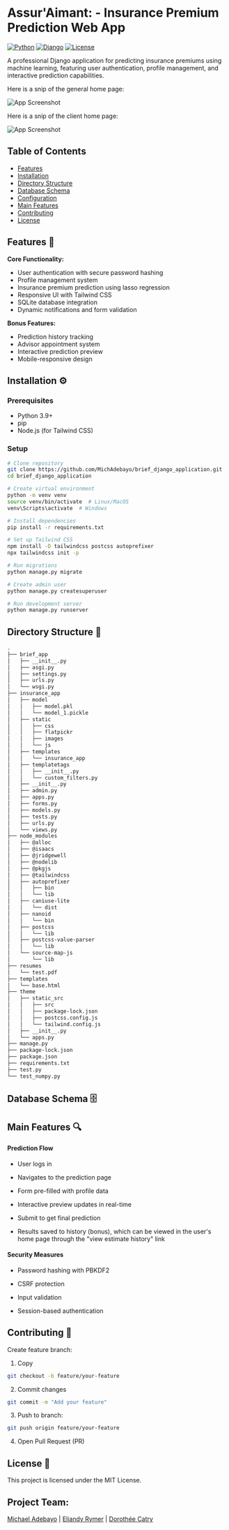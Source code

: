 # Assur'Aimant: - Insurance Premium Prediction Web App

[![Python](https://img.shields.io/badge/Python-3.9%2B-blue)](https://www.python.org/)
[![Django](https://img.shields.io/badge/Django-4.2-brightgreen)](https://www.djangoproject.com/)
[![License](https://img.shields.io/badge/License-MIT-green)](https://opensource.org/licenses/MIT)

A professional Django application for predicting insurance premiums using machine learning, featuring user authentication, profile management, and interactive prediction capabilities.

Here is a snip of the general home page:

![App Screenshot](../insurance_app/static/images/web-screenshot-1.png)

Here is a snip of the client home page:

![App Screenshot](brief_app/insurance_app/static/images/web-screenshot-2.png)


## Table of Contents
- [Features](#features)
- [Installation](#installation)
- [Directory Structure](#directory-structure)
- [Database Schema](#database-schema)
- [Configuration](#configuration)
- [Main Features](#main-features)
- [Contributing](#contributing)
- [License](#license)

## Features 🚀

**Core Functionality:**
- User authentication with secure password hashing
- Profile management system
- Insurance premium prediction using lasso regression
- Responsive UI with Tailwind CSS
- SQLite database integration
- Dynamic notifications and form validation

**Bonus Features:**
- Prediction history tracking
- Advisor appointment system
- Interactive prediction preview
- Mobile-responsive design

## Installation ⚙️

### Prerequisites
- Python 3.9+
- pip
- Node.js (for Tailwind CSS)

### Setup
```bash
# Clone repository
git clone https://github.com/MichAdebayo/brief_django_application.git
cd brief_django_application

# Create virtual environment
python -m venv venv
source venv/bin/activate  # Linux/MacOS
venv\Scripts\activate  # Windows

# Install dependencies
pip install -r requirements.txt

# Set up Tailwind CSS
npm install -D tailwindcss postcss autoprefixer
npx tailwindcss init -p

# Run migrations
python manage.py migrate

# Create admin user
python manage.py createsuperuser

# Run development server
python manage.py runserver

```
## Directory Structure 📂

```markdown
.
├── brief_app
│   ├── __init__.py
│   ├── asgi.py
│   ├── settings.py
│   ├── urls.py
│   └── wsgi.py
├── insurance_app
│   ├── model
│   │   ├── model.pkl
│   │   └── model_1.pickle
│   ├── static
│   │   ├── css
│   │   ├── flatpickr
│   │   ├── images
│   │   └── js
│   ├── templates
│   │   └── insurance_app
│   ├── templatetags
│   │   ├── __init__.py
│   │   └── custom_filters.py
│   ├── __init__.py
│   ├── admin.py
│   ├── apps.py
│   ├── forms.py
│   ├── models.py
│   ├── tests.py
│   ├── urls.py
│   └── views.py
├── node_modules
│   ├── @alloc
│   ├── @isaacs
│   ├── @jridgewell
│   ├── @nodelib
│   ├── @pkgjs
│   ├── @tailwindcss
│   ├── autoprefixer
│   │   ├── bin
│   │   └── lib
│   ├── caniuse-lite
│   │   └── dist
│   ├── nanoid
│   │   └── bin
│   ├── postcss
│   │   └── lib
│   ├── postcss-value-parser
│   │   └── lib
│   └── source-map-js
│       └── lib
├── resumes
│   └── test.pdf
├── templates
│   └── base.html
├── theme
│   ├── static_src
│   │   ├── src
│   │   ├── package-lock.json
│   │   ├── postcss.config.js
│   │   └── tailwind.config.js
│   ├── __init__.py
│   └── apps.py
├── manage.py
├── package-lock.json
├── package.json
├── requirements.txt
├── test.py
└── test_numpy.py
```

## Database Schema 🗄️


## Main Features 🔍

#### Prediction Flow

- User logs in

- Navigates to the prediction page

- Form pre-filled with profile data

- Interactive preview updates in real-time

- Submit to get final prediction

- Results saved to history (bonus), which can be viewed in the user's home page through the "view estimate history" link

#### Security Measures

- Password hashing with PBKDF2

- CSRF protection

- Input validation

- Session-based authentication


## Contributing 🤝

Create feature branch:


1. Copy

```bash
git checkout -b feature/your-feature
```


2. Commit changes

``` bash
git commit -m "Add your feature"
```

3. Push to branch:

``` bash
git push origin feature/your-feature
```

4. Open Pull Request (PR)

## License 📄

This project is licensed under the MIT License.

## Project Team:
[Michael Adebayo](https://github.com/MichAdebayo/) | [Eliandy Rymer](https://github.com/EliandyDumortier/) | [Dorothée Catry](https://github.com/DoroChan/)
